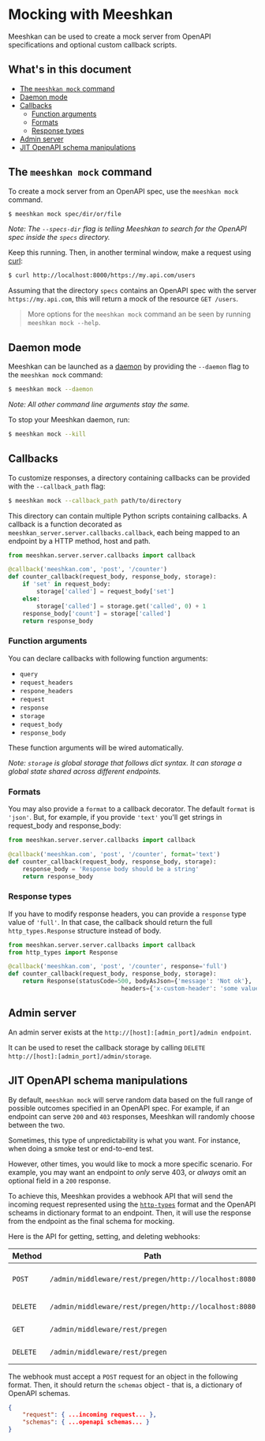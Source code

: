 # Mocking with Meeshkan

Meeshkan can be used to create a mock server from OpenAPI specifications and optional custom callback scripts.

## What's in this document

- [The `meeshkan mock` command](#the-meeshkan-mock-command)
- [Daemon mode](#daemon-mode)
- [Callbacks](#callbacks)
    - [Function arguments](#function-arguments)
    - [Formats](#formats)
    - [Response types](#response-types)
- [Admin server](#admin-server)
- [JIT OpenAPI schema manipulations](#jit-openapi-schema-manipulations)

## The `meeshkan mock` command

To create a mock server from an OpenAPI spec, use the `meeshkan mock` command.

```bash
$ meeshkan mock spec/dir/or/file
```

_Note: The `--specs-dir` flag is telling Meeshkan to search for the OpenAPI spec inside the `specs` directory._

Keep this running. Then, in another terminal window, make a request using [curl](https://curl.haxx.se/):

```bash
$ curl http://localhost:8000/https://my.api.com/users
```

Assuming that the directory `specs` contains an OpenAPI spec with the server `https://my.api.com`, this will return a mock of the resource `GET /users`.

> More options for the `meeshkan mock` command an be seen by running `meeshkan mock --help`.

## Daemon mode

Meeshkan can be launched as a [daemon](https://docs.docker.com/engine/reference/commandline/dockerd/) by providing the `--daemon` flag to the `meeshkan mock` command:

```bash
$ meeshkan mock --daemon
```

_Note: All other command line arguments stay the same._

To stop your Meeshkan daemon, run:

```bash
$ meeshkan mock --kill
```

## Callbacks

To customize responses, a directory containing callbacks can be provided with the `--callback_path` flag:

```bash
$ meeshkan mock --callback_path path/to/directory
```

This directory can contain multiple Python scripts containing callbacks. A callback is a function decorated as 
`meeshkan_server.server.callbacks.callback`, each being mapped to an endpoint by a HTTP method, host and path.

```python
from meeshkan.server.server.callbacks import callback

@callback('meeshkan.com', 'post', '/counter')
def counter_callback(request_body, response_body, storage):
    if 'set' in request_body:
        storage['called'] = request_body['set']
    else:
        storage['called'] = storage.get('called', 0) + 1
    response_body['count'] = storage['called']
    return response_body
```

### Function arguments

You can declare callbacks with following function arguments:
* `query` 
* `request_headers`
* `respone_headers`
* `request`
* `response`
* `storage`
* `request_body`
* `response_body`

These function arguments will be wired automatically.    

_Note: `storage` is global storage that follows dict syntax. It can storage a global state shared across different endpoints._

### Formats

You may also provide a `format` to a callback decorator. The default `format` is `'json'`. But, for example, if you provide `'text'` you'll get strings in request_body and response_body:

```python
from meeshkan.server.server.callbacks import callback

@callback('meeshkan.com', 'post', '/counter', format='text')
def counter_callback(request_body, response_body, storage):
    response_body = 'Response body should be a string'
    return response_body
```

### Response types

If you have to modify response headers, you can provide a `response` type value of `'full'`. In that case, the callback should return the full `http_types.Response` structure instead of body.

```python
from meeshkan.server.server.callbacks import callback
from http_types import Response

@callback('meeshkan.com', 'post', '/counter', response='full')
def counter_callback(request_body, response_body, storage):
    return Response(statusCode=500, bodyAsJson={'message': 'Not ok'},
                                headers={'x-custom-header': 'some value'})
```

## Admin server

An admin server exists at the `http://[host]:[admin_port]/admin endpoint`. 

It can be used to reset the callback storage by calling `DELETE http://[host]:[admin_port]/admin/storage`.

## JIT OpenAPI schema manipulations

By default, `meeshkan mock` will serve random data based on the full range of possible outcomes specified in an OpenAPI spec. For example, if an endpoint can serve `200` and `403` responses, Meeshkan will randomly choose between the two. 

Sometimes, this type of unpredictability is what you want. For instance, when doing a smoke test or end-to-end test. 

However, other times, you would like to mock a more specific scenario. For example, you may want an endpoint to _only_ serve 403, or _always_ omit an optional field in a `200` response.

To achieve this, Meeshkan provides a webhook API that will send the incoming request represented using the [`http-types`](https://github.com/meeshkan/http-types/) format and the OpenAPI scheams in dictionary format to an endpoint. Then, it will use the response from the endpoint as the final schema for mocking. 

Here is the API for getting, setting, and deleting webhooks:

| Method | Path | Description |
| ------ | ---- | ----------- |
| `POST` | `/admin/middleware/rest/pregen/http://localhost:8080` | Notify the server to use the webhook http://localhost:8080. |
| `DELETE` | `/admin/middleware/rest/pregen/http://localhost:8080` | Delete the webhook http://localhost:8080. |
| `GET` | `/admin/middleware/rest/pregen` | Get all webhooks that have been registered. |
| `DELETE` | `/admin/middleware/rest/pregen` | Delete all registered webhooks. |

The webhook must accept a `POST` request for an object in the following format. Then, it should return the `schemas` object - that is, a dictionary of OpenAPI schemas.

```json
{
    "request": { ...incoming request... },
    "schemas": { ...openapi schemas... }
}
```